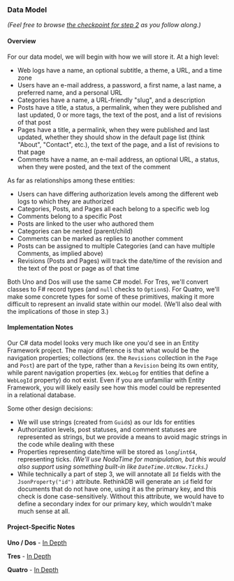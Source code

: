 ### Data Model

_(Feel free to browse
[the checkpoint for step 2](https://github.com/danieljsummers/FromObjectsToFunctions/tree/step-2-core2) as you follow
along.)_

#### Overview

For our data model, we will begin with how we will store it.  At a high level:

- Web logs have a name, an optional subtitle, a theme, a URL, and a time zone
- Users have an e-mail address, a password, a first name, a last name, a preferred name, and a personal URL
- Categories have a name, a URL-friendly "slug", and a description
- Posts have a title, a status, a permalink, when they were published and last updated, 0 or more tags, the text of the
post, and a list of revisions of that post
- Pages have a title, a permalink, when they were published and last updated, whether they should show in the default
page list (think "About", "Contact", etc.), the text of the page, and a list of revisions to that page
- Comments have a name, an e-mail address, an optional URL, a status, when they were posted, and the text of the
comment

As far as relationships among these entities:

- Users can have differing authorization levels among the different web logs to which they are authorized
- Categories, Posts, and Pages all each belong to a specific web log
- Comments belong to a specific Post
- Posts are linked to the user who authored them
- Categories can be nested (parent/child)
- Comments can be marked as replies to another comment
- Posts can be assigned to multiple Categories (and can have multiple Comments, as implied above)
- Revisions (Posts and Pages) will track the date/time of the revision and the text of the post or page as of that time

Both Uno and Dos will use the same C# model.  For Tres, we'll convert classes to F# record types (and `null` checks to
`Option`s).  For Quatro, we'll make some concrete types for some of these primitives, making it more difficult to
represent an invalid state within our model.  (We'll also deal with the implications of those in step 3.)

#### Implementation Notes

Our C# data model looks very much like one you'd see in an Entity Framework project.  The major difference is that what
would be the navigation properties; collections (ex. the `Revisions` collection in the `Page` and `Post`) are part of
the type, rather than a `Revision` being its own entity, while parent navigation properties (ex. `WebLog` for entities
that define a `WebLogId` property) do not exist.  Even if you are unfamiliar with Entity Framework, you will likely
easily see how this model could be represented in a relational database.

Some other design decisions:

- We will use strings (created from `Guid`s) as our Ids for entities
- Authorization levels, post statuses, and comment statuses are represented as strings, but we provide a means to avoid
magic strings in the code while dealing with these
- Properties representing date/time will be stored as `long`/`int64`, representing ticks.  _(We'll use NodaTime for
manipulation, but this would also support using something built-in like `DateTime.UtcNow.Ticks`.)_
- While technically a part of step 3, we will annotate all `Id` fields with the `JsonProperty("id")` attribute.
RethinkDB will generate an `id` field for documents that do not have one, using it as the primary key, and this check
is done case-sensitively.  Without this attribute, we would have to define a secondary index for our primary key, which
wouldn't make much sense at all.

#### Project-Specific Notes

**Uno / Dos** - [In Depth](uno-dos.html)

**Tres** - [In Depth](tres.html)

**Quatro** - [In Depth](quatro.html)